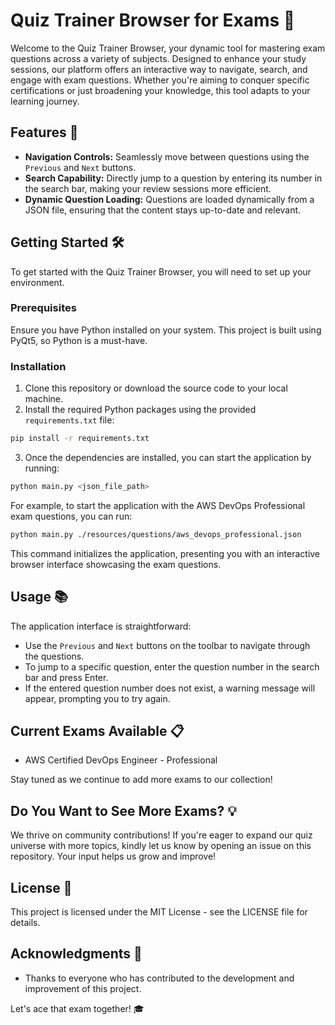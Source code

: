
# Quiz Trainer Browser for Exams 🚀

Welcome to the Quiz Trainer Browser, your dynamic tool for mastering exam questions across a variety of subjects. Designed to enhance your study sessions, our platform offers an interactive way to navigate, search, and engage with exam questions. Whether you're aiming to conquer specific certifications or just broadening your knowledge, this tool adapts to your learning journey.

## Features 🌟

- **Navigation Controls:** Seamlessly move between questions using the `Previous` and `Next` buttons.
- **Search Capability:** Directly jump to a question by entering its number in the search bar, making your review sessions more efficient.
- **Dynamic Question Loading:** Questions are loaded dynamically from a JSON file, ensuring that the content stays up-to-date and relevant.

## Getting Started 🛠️

To get started with the Quiz Trainer Browser, you will need to set up your environment.

### Prerequisites

Ensure you have Python installed on your system. This project is built using PyQt5, so Python is a must-have.

### Installation

1. Clone this repository or download the source code to your local machine.
2. Install the required Python packages using the provided `requirements.txt` file:

```bash
pip install -r requirements.txt
```

3. Once the dependencies are installed, you can start the application by running:

```bash
python main.py <json_file_path>
```

For example, to start the application with the AWS DevOps Professional exam questions, you can run:

```bash
python main.py ./resources/questions/aws_devops_professional.json
```

This command initializes the application, presenting you with an interactive browser interface showcasing the exam questions.

## Usage 📚

The application interface is straightforward:

- Use the `Previous` and `Next` buttons on the toolbar to navigate through the questions.
- To jump to a specific question, enter the question number in the search bar and press Enter.
- If the entered question number does not exist, a warning message will appear, prompting you to try again.

## Current Exams Available 📋

- AWS Certified DevOps Engineer - Professional

Stay tuned as we continue to add more exams to our collection!

## Do You Want to See More Exams? 💡

We thrive on community contributions! If you're eager to expand our quiz universe with more topics, kindly let us know by opening an issue on this repository. Your input helps us grow and improve!

## License 📄

This project is licensed under the MIT License - see the LICENSE file for details.

## Acknowledgments 🙏

- Thanks to everyone who has contributed to the development and improvement of this project.

Let's ace that exam together! 🎓
